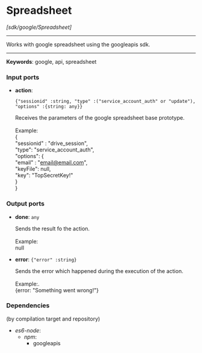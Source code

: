 # Spreadsheet

_[sdk/google/Spreadsheet]_

---

Works with google spreadsheet using the googleapis sdk.<br>

---

__Keywords__: google, api, spreadsheet

### Input ports

* __action__: 
    ```
    {"sessionid" :string, "type" :("service_account_auth" or "update"), "options" :{string: any}}
    ```


    Receives the parameters of the google spreadsheet base prototype.<br>
    <br>
    Example: <br>
    {<br>
      "sessionid" : "drive_session",<br>
      "type": "service_account_auth",<br>
      "options": {<br>
         "email" : "email@email.com",<br>
        "keyFile":  null,<br>
         "key": "TopSecretKey!" <br>
      }<br>
    }<br>

### Output ports

* __done__: ` any `


    Sends the result fo the action.<br>
    <br>
    Example:<br>
    null<br>


* __error__: ` {"error" :string} `


    Sends the error which happened during the execution of the action.<br>
    <br>
    Example:.<br>
    {error: "Something went wrong!"}<br>

### Dependencies
(by compilation target and repository)

* _es6-node_:
  * _npm_:
    * googleapis

